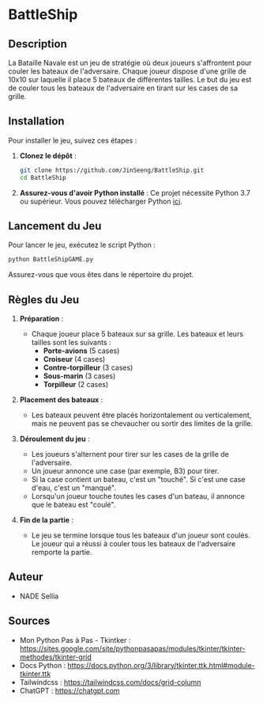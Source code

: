 # BattleShip

## Description
La Bataille Navale est un jeu de stratégie où deux joueurs s'affrontent pour couler les bateaux de l'adversaire. Chaque joueur dispose d'une grille de 10x10 sur laquelle il place 5 bateaux de différentes tailles. Le but du jeu est de couler tous les bateaux de l'adversaire en tirant sur les cases de sa grille.

## Installation

Pour installer le jeu, suivez ces étapes :

1. **Clonez le dépôt** : 
   ```bash
   git clone https://github.com/JinSeeng/BattleShip.git
   cd BattleShip
   ```

2. **Assurez-vous d'avoir Python installé** :
   Ce projet nécessite Python 3.7 ou supérieur. Vous pouvez télécharger Python [ici](https://www.python.org/downloads/).

## Lancement du Jeu

Pour lancer le jeu, exécutez le script Python :

```bash
python BattleShipGAME.py
```

Assurez-vous que vous êtes dans le répertoire du projet.

## Règles du Jeu

1. **Préparation** :
    - Chaque joueur place 5 bateaux sur sa grille. Les bateaux et leurs tailles sont les suivants :
        - **Porte-avions** (5 cases)
        - **Croiseur** (4 cases)
        - **Contre-torpilleur** (3 cases)
        - **Sous-marin** (3 cases)
        - **Torpilleur** (2 cases)

2. **Placement des bateaux** :
    - Les bateaux peuvent être placés horizontalement ou verticalement, mais ne peuvent pas se chevaucher ou sortir des limites de la grille.

3. **Déroulement du jeu** :
    - Les joueurs s'alternent pour tirer sur les cases de la grille de l'adversaire.
    - Un joueur annonce une case (par exemple, B3) pour tirer.
    - Si la case contient un bateau, c'est un "touché". Si c'est une case d'eau, c'est un "manqué".
    - Lorsqu'un joueur touche toutes les cases d'un bateau, il annonce que le bateau est "coulé".

4. **Fin de la partie** :
    - Le jeu se termine lorsque tous les bateaux d'un joueur sont coulés. Le joueur qui a réussi à couler tous les bateaux de l'adversaire remporte la partie.

## Auteur
- NADE Sellia

## Sources
- Mon Python Pas à Pas - Tkintker : https://sites.google.com/site/pythonpasapas/modules/tkinter/tkinter-methodes/tkinter-grid
- Docs Python : https://docs.python.org/3/library/tkinter.ttk.html#module-tkinter.ttk
- Tailwindcss : https://tailwindcss.com/docs/grid-column
- ChatGPT : https://chatgpt.com